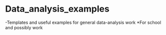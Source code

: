 # Data_analysis_examples
-Templates and useful examples for general data-analysis work
  *For school and possibly work
